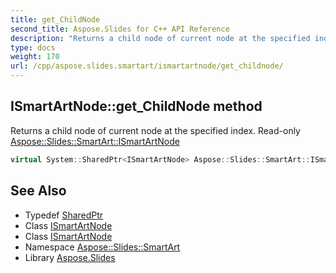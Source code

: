 ```yaml
---
title: get_ChildNode
second_title: Aspose.Slides for C++ API Reference
description: "Returns a child node of current node at the specified index. Read-only Aspose::Slides::SmartArt::ISmartArtNode"
type: docs
weight: 170
url: /cpp/aspose.slides.smartart/ismartartnode/get_childnode/
---
```

## ISmartArtNode::get_ChildNode method


Returns a child node of current node at the specified index. Read-only [Aspose::Slides::SmartArt::ISmartArtNode](../)

```cpp
virtual System::SharedPtr<ISmartArtNode> Aspose::Slides::SmartArt::ISmartArtNode::get_ChildNode(int32_t index)=0
```

## See Also

* Typedef [SharedPtr](../../../system/sharedptr/)
* Class [ISmartArtNode](../)
* Class [ISmartArtNode](../)
* Namespace [Aspose::Slides::SmartArt](../../)
* Library [Aspose.Slides](../../../)
